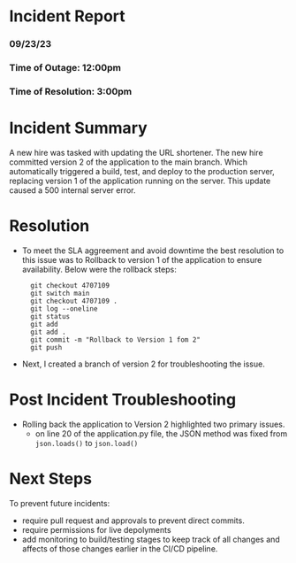# Incident Report

### 09/23/23
### Time of Outage: 12:00pm 
### Time of Resolution: 3:00pm

# Incident Summary

A new hire was tasked with updating the URL shortener. The new hire committed version 2 of the application to the main branch. Which automatically triggered a build, test, and deploy to the production server, replacing version 1 of the application running on the server. This update caused a 500 internal server error. 

# Resolution

* To meet the SLA aggreement and avoid downtime the best resolution to this issue was to Rollback to version 1 of the application to ensure availability. Below were the rollback steps:
  ```
    git checkout 4707109
    git switch main
    git checkout 4707109 .
    git log --oneline
    git status
    git add
    git add .
    git commit -m "Rollback to Version 1 fom 2"
    git push
  ```
* Next, I created a branch of version 2 for troubleshooting the issue.  

# Post Incident Troubleshooting

* Rolling back the application to Version 2 highlighted two primary issues.
  - on line 20 of the application.py file, the JSON method was fixed from `json.loads()` to `json.load()` 


# Next Steps

To prevent future incidents: 
- require pull request and approvals to prevent direct commits.
- require permissions for live depolyments
- add monitoring to build/testing stages to keep track of all changes and affects of those changes earlier in the CI/CD pipeline.




